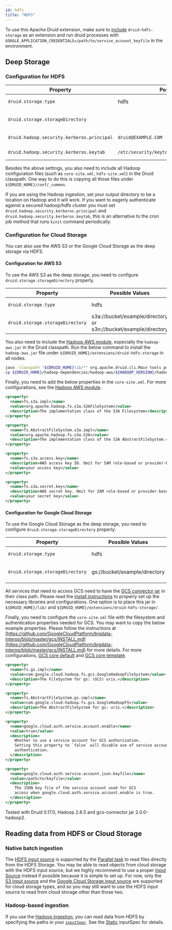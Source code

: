 ```yaml
---
id: hdfs
title: "HDFS"
---
```


<!--
  ~ Licensed to the Apache Software Foundation (ASF) under one
  ~ or more contributor license agreements.  See the NOTICE file
  ~ distributed with this work for additional information
  ~ regarding copyright ownership.  The ASF licenses this file
  ~ to you under the Apache License, Version 2.0 (the
  ~ "License"); you may not use this file except in compliance
  ~ with the License.  You may obtain a copy of the License at
  ~
  ~   http://www.apache.org/licenses/LICENSE-2.0
  ~
  ~ Unless required by applicable law or agreed to in writing,
  ~ software distributed under the License is distributed on an
  ~ "AS IS" BASIS, WITHOUT WARRANTIES OR CONDITIONS OF ANY
  ~ KIND, either express or implied.  See the License for the
  ~ specific language governing permissions and limitations
  ~ under the License.
  -->


To use this Apache Druid extension, make sure to [include](../../development/extensions.md#loading-extensions) `druid-hdfs-storage` as an extension and run druid processes with `GOOGLE_APPLICATION_CREDENTIALS=/path/to/service_account_keyfile` in the environment.

## Deep Storage

### Configuration for HDFS

|Property|Possible Values|Description|Default|
|--------|---------------|-----------|-------|
|`druid.storage.type`|hdfs||Must be set.|
|`druid.storage.storageDirectory`||Directory for storing segments.|Must be set.|
|`druid.hadoop.security.kerberos.principal`|`druid@EXAMPLE.COM`| Principal user name |empty|
|`druid.hadoop.security.kerberos.keytab`|`/etc/security/keytabs/druid.headlessUser.keytab`|Path to keytab file|empty|

Besides the above settings, you also need to include all Hadoop configuration files (such as `core-site.xml`, `hdfs-site.xml`)
in the Druid classpath. One way to do this is copying all those files under `${DRUID_HOME}/conf/_common`.

If you are using the Hadoop ingestion, set your output directory to be a location on Hadoop and it will work.
If you want to eagerly authenticate against a secured hadoop/hdfs cluster you must set `druid.hadoop.security.kerberos.principal` and `druid.hadoop.security.kerberos.keytab`, this is an alternative to the cron job method that runs `kinit` command periodically.

### Configuration for Cloud Storage

You can also use the AWS S3 or the Google Cloud Storage as the deep storage via HDFS.

#### Configuration for AWS S3

To use the AWS S3 as the deep storage, you need to configure `druid.storage.storageDirectory` properly.

|Property|Possible Values|Description|Default|
|--------|---------------|-----------|-------|
|`druid.storage.type`|hdfs| |Must be set.|
|`druid.storage.storageDirectory`|s3a://bucket/example/directory or s3n://bucket/example/directory|Path to the deep storage|Must be set.|

You also need to include the [Hadoop AWS module](https://hadoop.apache.org/docs/current/hadoop-aws/tools/hadoop-aws/), especially the `hadoop-aws.jar` in the Druid classpath.
Run the below command to install the `hadoop-aws.jar` file under `${DRUID_HOME}/extensions/druid-hdfs-storage` in all nodes.

```bash
java -classpath "${DRUID_HOME}lib/*" org.apache.druid.cli.Main tools pull-deps -h "org.apache.hadoop:hadoop-aws:${HADOOP_VERSION}";
cp ${DRUID_HOME}/hadoop-dependencies/hadoop-aws/${HADOOP_VERSION}/hadoop-aws-${HADOOP_VERSION}.jar ${DRUID_HOME}/extensions/druid-hdfs-storage/
```

Finally, you need to add the below properties in the `core-site.xml`.
For more configurations, see the [Hadoop AWS module](https://hadoop.apache.org/docs/current/hadoop-aws/tools/hadoop-aws/).

```xml
<property>
  <name>fs.s3a.impl</name>
  <value>org.apache.hadoop.fs.s3a.S3AFileSystem</value>
  <description>The implementation class of the S3A Filesystem</description>
</property>

<property>
  <name>fs.AbstractFileSystem.s3a.impl</name>
  <value>org.apache.hadoop.fs.s3a.S3A</value>
  <description>The implementation class of the S3A AbstractFileSystem.</description>
</property>

<property>
  <name>fs.s3a.access.key</name>
  <description>AWS access key ID. Omit for IAM role-based or provider-based authentication.</description>
  <value>your access key</value>
</property>

<property>
  <name>fs.s3a.secret.key</name>
  <description>AWS secret key. Omit for IAM role-based or provider-based authentication.</description>
  <value>your secret key</value>
</property>
```

#### Configuration for Google Cloud Storage

To use the Google Cloud Storage as the deep storage, you need to configure `druid.storage.storageDirectory` properly.

|Property|Possible Values|Description|Default|
|--------|---------------|-----------|-------|
|`druid.storage.type`|hdfs||Must be set.|
|`druid.storage.storageDirectory`|gs://bucket/example/directory|Path to the deep storage|Must be set.|

All services that need to access GCS need to have the [GCS connector jar](https://cloud.google.com/dataproc/docs/concepts/connectors/cloud-storage#other_sparkhadoop_clusters) in their class path.
Please read the [install instructions](https://github.com/GoogleCloudPlatform/bigdata-interop/blob/master/gcs/INSTALL.md)
to properly set up the necessary libraries and configurations.
One option is to place this jar in `${DRUID_HOME}/lib/` and `${DRUID_HOME}/extensions/druid-hdfs-storage/`.

Finally, you need to configure the `core-site.xml` file with the filesystem
and authentication properties needed for GCS. You may want to copy the below
example properties. Please follow the instructions at
[https://github.com/GoogleCloudPlatform/bigdata-interop/blob/master/gcs/INSTALL.md](https://github.com/GoogleCloudPlatform/bigdata-interop/blob/master/gcs/INSTALL.md)
for more details.
For more configurations, [GCS core default](https://github.com/GoogleCloudDataproc/hadoop-connectors/blob/v2.0.0/gcs/conf/gcs-core-default.xml)
and [GCS core template](https://github.com/GoogleCloudPlatform/bdutil/blob/master/conf/hadoop2/gcs-core-template.xml).

```xml
<property>
  <name>fs.gs.impl</name>
  <value>com.google.cloud.hadoop.fs.gcs.GoogleHadoopFileSystem</value>
  <description>The FileSystem for gs: (GCS) uris.</description>
</property>

<property>
  <name>fs.AbstractFileSystem.gs.impl</name>
  <value>com.google.cloud.hadoop.fs.gcs.GoogleHadoopFS</value>
  <description>The AbstractFileSystem for gs: uris.</description>
</property>

<property>
  <name>google.cloud.auth.service.account.enable</name>
  <value>true</value>
  <description>
    Whether to use a service account for GCS authorization.
    Setting this property to `false` will disable use of service accounts for
    authentication.
  </description>
</property>

<property>
  <name>google.cloud.auth.service.account.json.keyfile</name>
  <value>/path/to/keyfile</value>
  <description>
    The JSON key file of the service account used for GCS
    access when google.cloud.auth.service.account.enable is true.
  </description>
</property>
```

Tested with Druid 0.17.0, Hadoop 2.8.5 and gcs-connector jar 2.0.0-hadoop2.

## Reading data from HDFS or Cloud Storage

### Native batch ingestion

The [HDFS input source](../../ingestion/native-batch.md#hdfs-input-source) is supported by the [Parallel task](../../ingestion/native-batch.md#parallel-task)
to read files directly from the HDFS Storage. You may be able to read objects from cloud storage
with the HDFS input source, but we highly recommend to use a proper
[Input Source](../../ingestion/native-batch.md#input-sources) instead if possible because
it is simple to set up. For now, only the [S3 input source](../../ingestion/native-batch.md#s3-input-source)
and the [Google Cloud Storage input source](../../ingestion/native-batch.md#google-cloud-storage-input-source)
are supported for cloud storage types, and so you may still want to use the HDFS input source
to read from cloud storage other than those two.

### Hadoop-based ingestion

If you use the [Hadoop ingestion](../../ingestion/hadoop.md), you can read data from HDFS
by specifying the paths in your [`inputSpec`](../../ingestion/hadoop.md#inputspec).
See the [Static](../../ingestion/hadoop.md#static) inputSpec for details.
